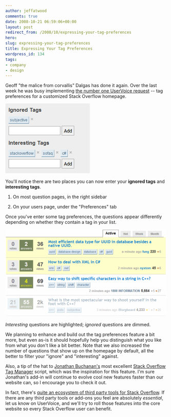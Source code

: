 ```yaml
---
author: jeffatwood
comments: true
date: 2008-10-21 06:59:06+00:00
layout: post
redirect_from: /2008/10/expressing-your-tag-preferences
hero: 
slug: expressing-your-tag-preferences
title: Expressing Your Tag Preferences
wordpress_id: 134
tags:
- company
- design
---
```



Geoff "the malice from corvallis" Dalgas has done it again. Over the last week he was busy implementing [the number one UserVoice request](http://stackoverflow.uservoice.com/pages/general/suggestions/17937) -- tag preferences for a customized Stack Overflow homepage.



![stackoverflow-ignored-interesting](/images/wordpress/stackoverflow-ignored-interesting.png)



You'll notice there are two places you can now enter your **ignored tags** and **interesting tags**.







  1. On most question pages, in the right sidebar

  2. On your users page, under the "Preferences" tab




Once you've enter some tag preferences, the questions appear differently depending on whether they contain a tag in your list.



![stackoverflow-ignored-interesting-questions](/images/wordpress/stackoverflow-ignored-interesting-questions.png)



_Interesting_ questions are highlighted; _ignored_ questions are dimmed.



We planning to enhance and build out the tag preferences feature a bit more, but even as-is it should hopefully help you distinguish what you like from what you don't like a bit better. Note that we also increased the number of questions that show up on the homepage by default, all the better to filter your "ignore" and "interesting" against.



Also, a tip of the hat to [Jonathan Buchanan's](http://insin.webfactional.com/) most excellent [Stack Overflow Tag Manager](http://userscripts.org/scripts/show/34366) script, which was the inspiration for this feature. I'm sure Jonathan's add-in will continue to evolve cool new features faster than our website can, so I encourage you to check it out.



In fact, there's [quite an ecosystem of third party tools for Stack Overflow](http://stackapps.com). If there are any third party tools or add-ons you feel are absolutely _essential_, let us know on UserVoice, and we'll try to roll those features into the core website so every Stack Overflow user can benefit.

